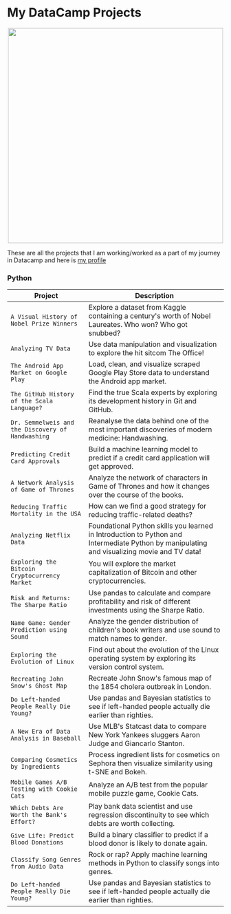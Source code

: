 # My DataCamp Projects

<p align="center"> 
<img src="https://www.datacamp.com/datacamp.png?v=20102020" width="500">
</p>

These are all the projects that I am working/worked as a part of my journey in Datacamp and here is [my profile](https://www.datacamp.com/profile/Gttz)

### Python
| Project | Description |
| --- | --- |
| `A Visual History of Nobel Prize Winners` | Explore a dataset from Kaggle containing a century's worth of Nobel Laureates. Who won? Who got snubbed? |
| `Analyzing TV Data` | Use data manipulation and visualization to explore the hit sitcom The Office! |
| `The Android App Market on Google Play` | Load, clean, and visualize scraped Google Play Store data to understand the Android app market. |
| `The GitHub History of the Scala Language?` | Find the true Scala experts by exploring its development history in Git and GitHub. |
| `Dr. Semmelweis and the Discovery of Handwashing` | Reanalyse the data behind one of the most important discoveries of modern medicine: Handwashing. |
| `Predicting Credit Card Approvals` | Build a machine learning model to predict if a credit card application will get approved. |
| `A Network Analysis of Game of Thrones` | Analyze the network of characters in Game of Thrones and how it changes over the course of the books. |
| `Reducing Traffic Mortality in the USA` | How can we find a good strategy for reducing traffic-related deaths? |
| `Analyzing Netflix Data` | Foundational Python skills you learned in Introduction to Python and Intermediate Python by manipulating and visualizing movie and TV data! |
| `Exploring the Bitcoin Cryptocurrency Market` | You will explore the market capitalization of Bitcoin and other cryptocurrencies. |
| `Risk and Returns: The Sharpe Ratio` | Use pandas to calculate and compare profitability and risk of different investments using the Sharpe Ratio. |
| `Name Game: Gender Prediction using Sound` | Analyze the gender distribution of children's book writers and use sound to match names to gender. |
| `Exploring the Evolution of Linux` | Find out about the evolution of the Linux operating system by exploring its version control system. |
| `Recreating John Snow's Ghost Map` | Recreate John Snow's famous map of the 1854 cholera outbreak in London. |
| `Do Left-handed People Really Die Young?` | Use pandas and Bayesian statistics to see if left-handed people actually die earlier than righties. |
| `A New Era of Data Analysis in Baseball` | Use MLB's Statcast data to compare New York Yankees sluggers Aaron Judge and Giancarlo Stanton. |
| `Comparing Cosmetics by Ingredients` | Process ingredient lists for cosmetics on Sephora then visualize similarity using t-SNE and Bokeh. |
| `Mobile Games A/B Testing with Cookie Cats` | Analyze an A/B test from the popular mobile puzzle game, Cookie Cats. |
| `Which Debts Are Worth the Bank's Effort?` | Play bank data scientist and use regression discontinuity to see which debts are worth collecting. |
| `Give Life: Predict Blood Donations` | Build a binary classifier to predict if a blood donor is likely to donate again. |
| `Classify Song Genres from Audio Data` | Rock or rap? Apply machine learning methods in Python to classify songs into genres. |
| `Do Left-handed People Really Die Young?` | Use pandas and Bayesian statistics to see if left-handed people actually die earlier than righties. |
